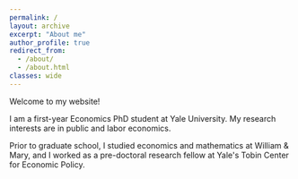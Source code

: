 ```yaml
---
permalink: /
layout: archive
excerpt: "About me"
author_profile: true
redirect_from: 
  - /about/
  - /about.html
classes: wide
---
```


Welcome to my website!

I am a first-year Economics PhD student at Yale University. My research interests are in public and labor economics.

Prior to graduate school, I studied economics and mathematics at William & Mary, and I worked as a pre-doctoral research fellow at Yale's Tobin Center for Economic Policy.